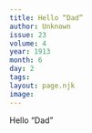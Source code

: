 ```yaml
---
title: Hello “Dad”
author: Unknown
issue: 23
volume: 4
year: 1913
month: 6
day: 2
tags:
layout: page.njk
image:
---
```

Hello “Dad”

